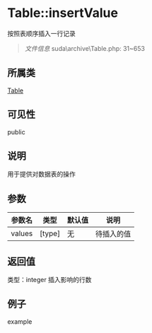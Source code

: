 # Table::insertValue
按照表顺序插入一行记录
> *文件信息* suda\archive\Table.php: 31~653
## 所属类 

[Table](../Table.md)

## 可见性

  public  
## 说明


用于提供对数据表的操作


## 参数

| 参数名 | 类型 | 默认值 | 说明 |
|--------|-----|-------|-------|
| values |  [type] | 无 |  待插入的值 |

## 返回值
类型：integer
 插入影响的行数

## 例子

example